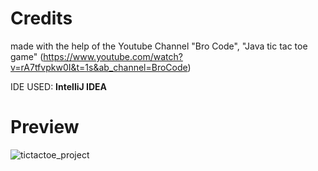 # Credits 
made with the help of the Youtube Channel "Bro Code", "Java tic tac toe game" (https://www.youtube.com/watch?v=rA7tfvpkw0I&t=1s&ab_channel=BroCode)

IDE USED: **IntelliJ IDEA**

# Preview
![tictactoe_project](https://github.com/Andu02/Simple_TicTacToe_Project/assets/133790348/942a95e2-d36e-4165-bc5b-560607e557b9)
